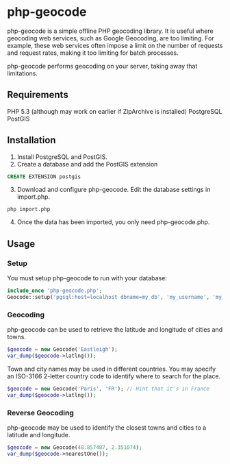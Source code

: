 php-geocode
===========

php-geocode is a simple offline PHP geocoding library. It is useful where geocoding web services, such as Google Geocoding, are too limiting. For example, these web services often impose a limit on the number of requests and request rates, making it too limiting for batch processes.

php-geocode performs geocoding on your server, taking away that limitations.


Requirements
------------

PHP 5.3 (although may work on earlier if ZipArchive is installed)
PostgreSQL
PostGIS

Installation
------------

1. Install PostgreSQL and PostGIS.
2. Create a database and add the PostGIS extension
```sql
CREATE EXTENSION postgis
```
3. Download and configure php-geocode. Edit the database settings in import.php.
```
php import.php
```
4. Once the data has been imported, you only need php-geocode.php.

Usage
-----

### Setup

You must setup php-geocode to run with your database:

```php
include_once 'php-geocode.php';
Geocode::setup('pgsql:host=localhost dbname=my_db', 'my_username', 'my_password');
```

### Geocoding

php-geocode can be used to retrieve the latitude and longitude of cities and towns.

```php
$geocode = new Geocode('Eastleigh');
var_dump($geocode->latlng());
```

Town and city names may be used in different countries. You may specify an ISO-3166 2-letter country code to identify where to search for the place.

```php
$geocode = new Geocode('Paris', 'FR'); // Hint that it's in France
var_dump($geocode->latlng());
```

### Reverse Geocoding

php-geocode may be used to identify the closest towns and cities to a latitude and longitude.

```php
$geocode = new Geocode(48.857487, 2.351074);
var_dump($geocode->nearestOne());
```
